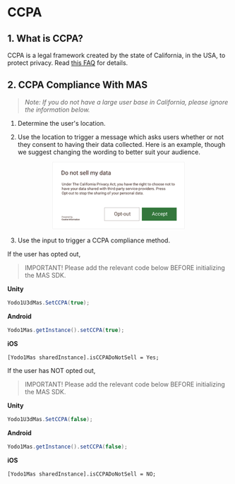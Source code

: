 # CCPA

## 1. What is CCPA?

CCPA is a legal framework created by the state of California, in the USA, to protect privacy. Read [this FAQ](https://oag.ca.gov/privacy/ccpa) for details.

## 2. CCPA Compliance With MAS
>*Note: If you do not have a large user base in California, please ignore the information below.*

1) Determine the user's location.

2) Use the location to trigger a message which asks users whether or not they consent to having their data collected. Here is an example, though we suggest changing the wording to better suit your audience.

<center class="half">
    <img src="./../../resource/privacy-ccpa.png" width="300"/> 
</center>

3) Use the input to trigger a CCPA compliance method.

If the user has opted out,
>IMPORTANT! Please add the relevant code below BEFORE initializing the MAS SDK.

**Unity**

```c#
Yodo1U3dMas.SetCCPA(true);
```

**Android**

```java
Yodo1Mas.getInstance().setCCPA(true);
```

**iOS**

```obj-c
[Yodo1Mas sharedInstance].isCCPADoNotSell = Yes;
```

If the user has NOT opted out,
>IMPORTANT! Please add the relevant code below BEFORE initializing the MAS SDK.

**Unity**

```c#
Yodo1U3dMas.SetCCPA(false);
```

**Android**

```java
Yodo1Mas.getInstance().setCCPA(false);
```

**iOS**

```obj-c
[Yodo1Mas sharedInstance].isCCPADoNotSell = NO;
```
